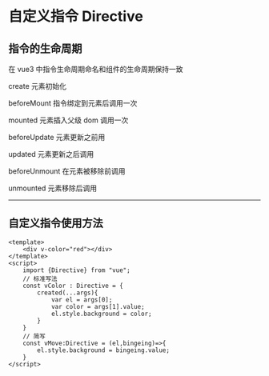 # 自定义指令 Directive

## 指令的生命周期

在 vue3 中指令生命周期命名和组件的生命周期保持一致

create 元素初始化

beforeMount 指令绑定到元素后调用一次

mounted 元素插入父级 dom 调用一次

beforeUpdate 元素更新之前用

updated 元素更新之后调用

beforeUnmount 在元素被移除前调用

unmounted 元素移除后调用

---

## 自定义指令使用方法

```vue
<template>
	<div v-color="red"></div>	
</template>
<script>
	import {Directive} from "vue";
    // 标准写法
    const vColor : Directive = {
        created(...args){
            var el = args[0];
            var color = args[1].value;
            el.style.background = color;
        }
    }
    // 简写
    const vMove:Directive = (el,bingeing)=>{
        el.style.background = bingeing.value;
    }
</script>

```

